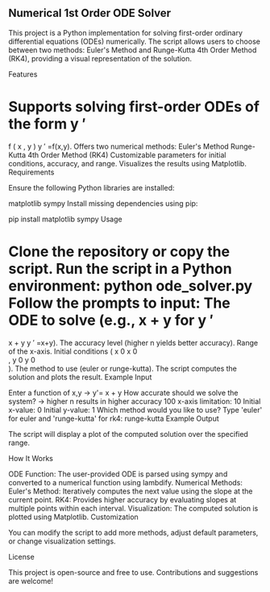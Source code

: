 ## Numerical 1st Order ODE Solver

This project is a Python implementation for solving first-order ordinary differential equations (ODEs) numerically. The script allows users to choose between two methods: Euler's Method and Runge-Kutta 4th Order Method (RK4), providing a visual representation of the solution.

Features

Supports solving first-order ODEs of the form 
y
′
=
f
(
x
,
y
)
y 
′
 =f(x,y).
Offers two numerical methods:
Euler's Method
Runge-Kutta 4th Order Method (RK4)
Customizable parameters for initial conditions, accuracy, and range.
Visualizes the results using Matplotlib.
Requirements

Ensure the following Python libraries are installed:

matplotlib
sympy
Install missing dependencies using pip:

pip install matplotlib sympy
Usage

Clone the repository or copy the script.
Run the script in a Python environment:
python ode_solver.py
Follow the prompts to input:
The ODE to solve (e.g., x + y for 
y
′
=
x
+
y
y 
′
 =x+y).
The accuracy level (higher n yields better accuracy).
Range of the x-axis.
Initial conditions (
x
0
x 
0
​	
 , 
y
0
y 
0
​	
 ).
The method to use (euler or runge-kutta).
The script computes the solution and plots the result.
Example Input

Enter a function of x,y -> y'= x + y
How accurate should we solve the system? -> higher n results in higher accuracy 100
x-axis limitation: 10
Initial x-value: 0
Initial y-value: 1
Which method would you like to use? Type 'euler' for euler and 'runge-kutta' for rk4: runge-kutta
Example Output

The script will display a plot of the computed solution over the specified range.

How It Works

ODE Function: The user-provided ODE is parsed using sympy and converted to a numerical function using lambdify.
Numerical Methods:
Euler's Method: Iteratively computes the next value using the slope at the current point.
RK4: Provides higher accuracy by evaluating slopes at multiple points within each interval.
Visualization: The computed solution is plotted using Matplotlib.
Customization

You can modify the script to add more methods, adjust default parameters, or change visualization settings.

License

This project is open-source and free to use. Contributions and suggestions are welcome!

